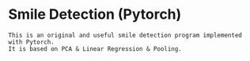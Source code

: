 # Smile Detection (Pytorch)
```
This is an original and useful smile detection program implemented with Pytorch.
It is based on PCA & Linear Regression & Pooling.
```
